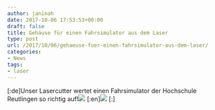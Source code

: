 ```yaml
---
author: janinah
date: 2017-10-06 17:53:53+00:00
draft: false
title: Gehäuse für einen Fahrsimulator aus dem Laser
type: post
url: /2017/10/06/gehaeuse-fuer-einen-fahrsimulator-aus-dem-laser/
categories:
- News
tags:
- laser
---
```


[:de]Unser Lasercutter wertet einen Fahrsimulator der Hochschule Reutlingen so richtig auf!![](https://www.fablab-neckar-alb.org/wp-content/uploads/2017/09/image1-e1506190611885-768x1024.jpg)
[:en]![](https://www.fablab-neckar-alb.org/wp-content/uploads/2017/09/image1-e1506190611885-768x1024.jpg)
[:]
